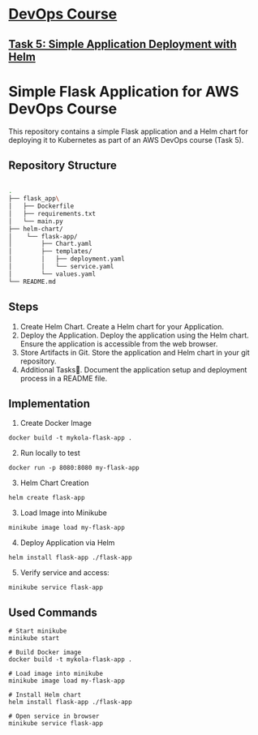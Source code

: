 # [DevOps Course](https://github.com/rolling-scopes-school/tasks/tree/master/devops)

## [Task 5: Simple Application Deployment with Helm](https://github.com/rolling-scopes-school/tasks/blob/master/devops/modules/3_ci-configuration/task_5.md)

# Simple Flask Application for AWS DevOps Course

This repository contains a simple Flask application and a Helm chart for deploying it to Kubernetes as part of an AWS DevOps course (Task 5).

## Repository Structure

```bash

.
├── flask_app\
│   ├── Dockerfile
│   ├── requirements.txt
│   └── main.py
├── helm-chart/
│    └── flask-app/
│        ├── Chart.yaml
│        ├── templates/
│        │   ├── deployment.yaml
│        │   └── service.yaml
│        └── values.yaml
└── README.md
```
## Steps

1. Create Helm Chart. Create a Helm chart for your Application.
2. Deploy the Application.
Deploy the application using the Helm chart.
Ensure the application is accessible from the web browser.
3. Store Artifacts in Git. Store the application and Helm chart in your git repository.
4. Additional Tasks💫. Document the application setup and deployment process in a README file.

## Implementation
1. Create Docker Image
```
docker build -t mykola-flask-app .
```
2. Run locally to test
```
docker run -p 8080:8080 my-flask-app
```
3. Helm Chart Creation
```
helm create flask-app
```
3. Load Image into Minikube
```
minikube image load my-flask-app
```
4. Deploy Application via Helm
```
helm install flask-app ./flask-app
```
5. Verify service and access:
```
minikube service flask-app
```

## Used Commands
```
# Start minikube
minikube start

# Build Docker image
docker build -t mykola-flask-app .

# Load image into minikube
minikube image load my-flask-app

# Install Helm chart
helm install flask-app ./flask-app

# Open service in browser
minikube service flask-app
```